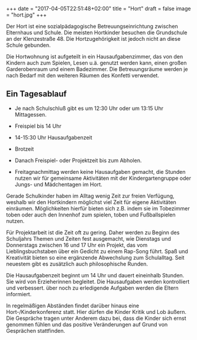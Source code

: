 +++
date = "2017-04-05T22:51:48+02:00"
title = "Hort"
draft = false
image = "hort.jpg"
+++

Der Hort ist eine sozialpädagogische Betreuungseinrichtung zwischen Elternhaus und Schule. Die meisten Hortkinder besuchen die Grundschule an der Klenzestraße 48. Die Hortzugehörigkeit ist jedoch nicht an diese Schule gebunden.

Die Hortwohnung ist aufgeteilt in ein Hausaufgabenzimmer, das von den Kindern auch zum Spielen, Lesen u.ä. genutzt werden kann, einen großen Garderobenraum und einem Badezimmer. Die Betreuungsräume werden je nach Bedarf mit den weiteren Räumen des Konfetti verwendet.

## Ein Tagesablauf
- Je nach Schulschluß gibt es um 12:30 Uhr oder um 13:15 Uhr Mittagessen.

- Freispiel bis 14 Uhr

- 14-15:30 Uhr Hausaufgabenzeit

- Brotzeit

- Danach Freispiel- oder Projektzeit bis zum Abholen.

- Freitagnachmittag werden keine Hausaufgaben gemacht, die Stunden nutzen wir für gemeinsame Aktivitäten mit der Kindergartengruppe oder Jungs- und Mädchentagen im Hort.

Gerade Schulkinder haben im Alltag wenig Zeit zur freien Verfügung, weshalb wir den Hortkindern möglichst viel Zeit für eigene Aktivitäten einräumen. Möglichkeiten hierfür bieten sich z.B. indem sie im Tobezimmer toben oder auch den Innenhof zum spielen, toben und Fußballspielen nutzen.

Für Projektarbeit ist die Zeit oft zu gering. Daher werden zu Beginn des Schuljahrs Themen und Zeiten fest ausgemacht, wie Dienstags und Donnerstags zwischen 16 und 17 Uhr ein Projekt, das vom Lieblingsbuchstaben über ein Gedicht zu einem Rap-Song führt. Spaß und Kreativität bieten so eine ergänzende Abwechslung zum Schulalltag. Seit neuestem gibt es zusätzlich auch philosophische Runden.

Die Hausaufgabenzeit beginnt um 14 Uhr und dauert eineinhalb Stunden. Sie wird von Erzieherinnen begleitet. Die Hausaufgaben werden kontrolliert und verbessert. über noch zu erledigende Aufgaben werden die Eltern informiert.

In regelmäßigen Abständen findet darüber hinaus eine Hort-/Kinderkonferenz statt. Hier dürfen die Kinder Kritik und Lob äußern. Die Gespräche tragen unter Anderem dazu bei, dass die Kinder sich ernst genommen fühlen und das positive Veränderungen auf Grund von Gesprächen stattfinden.
